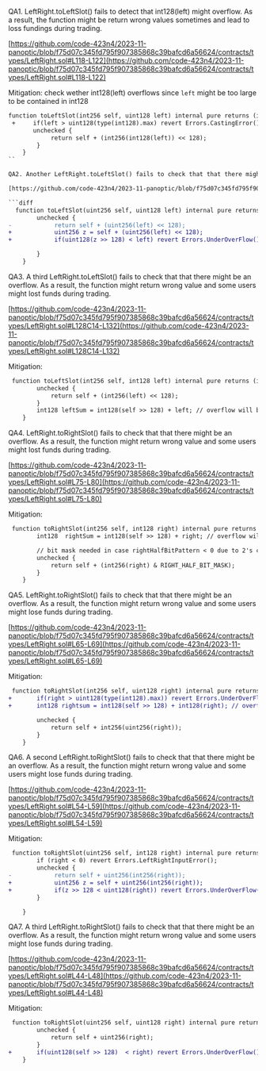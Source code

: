 QA1. LeftRight.toLeftSlot() fails to detect that int128(left) might overflow. As a result, the function might be return wrong values sometimes and lead to loss fundings during trading.

[https://github.com/code-423n4/2023-11-panoptic/blob/f75d07c345fd795f907385868c39bafcd6a56624/contracts/types/LeftRight.sol#L118-L122](https://github.com/code-423n4/2023-11-panoptic/blob/f75d07c345fd795f907385868c39bafcd6a56624/contracts/types/LeftRight.sol#L118-L122)

Mitigation: check wether int128(left) overflows since ``left`` might be too large to be contained in int128

```diff
function toLeftSlot(int256 self, uint128 left) internal pure returns (int256) {
 +     if(left > uint128(type(int128).max) revert Errors.CastingError(); 
       unchecked {
            return self + (int256(int128(left)) << 128);
        }
    }
``

QA2. Another LeftRight.toLeftSlot() fails to check that that there might be an overflow. As a result, the function might return wrong value and some users might lost funds during trading. 

[https://github.com/code-423n4/2023-11-panoptic/blob/f75d07c345fd795f907385868c39bafcd6a56624/contracts/types/LeftRight.sol#L108-L112](https://github.com/code-423n4/2023-11-panoptic/blob/f75d07c345fd795f907385868c39bafcd6a56624/contracts/types/LeftRight.sol#L108-L112)

```diff
  function toLeftSlot(uint256 self, uint128 left) internal pure returns (uint256) {
        unchecked {
-            return self + (uint256(left) << 128);
+            uint256 z = self + (uint256(left) << 128);
+            if(uint128(z >> 128) < left) revert Errors.UnderOverFlow();

        }
    }
```

QA3. A third  LeftRight.toLeftSlot() fails to check that that there might be an overflow. As a result, the function might return wrong value and some users might lost funds during trading. 

[https://github.com/code-423n4/2023-11-panoptic/blob/f75d07c345fd795f907385868c39bafcd6a56624/contracts/types/LeftRight.sol#L128C14-L132](https://github.com/code-423n4/2023-11-panoptic/blob/f75d07c345fd795f907385868c39bafcd6a56624/contracts/types/LeftRight.sol#L128C14-L132)

Mitigation:

```diff
 function toLeftSlot(int256 self, int128 left) internal pure returns (int256) {
        unchecked {
            return self + (int256(left) << 128);
        }
        int128 leftSum = int128(self >> 128) + left; // overflow will be caught out of unchecked 
    }
```

QA4. LeftRight.toRightSlot() fails to check that that there might be an overflow. As a result, the function might return wrong value and some users might lost funds during trading. 

[https://github.com/code-423n4/2023-11-panoptic/blob/f75d07c345fd795f907385868c39bafcd6a56624/contracts/types/LeftRight.sol#L75-L80](https://github.com/code-423n4/2023-11-panoptic/blob/f75d07c345fd795f907385868c39bafcd6a56624/contracts/types/LeftRight.sol#L75-L80)

Mitigation: 
```diff
 function toRightSlot(int256 self, int128 right) internal pure returns (int256) {
        int128  rightSum = int128(self >> 128) + right; // overflow will be detected here out of unchecked

        // bit mask needed in case rightHalfBitPattern < 0 due to 2's complement
        unchecked {
            return self + (int256(right) & RIGHT_HALF_BIT_MASK);
        }
    }
```

QA5.  LeftRight.toRightSlot() fails to check that that there might be an overflow. As a result, the function might return wrong value and some users might lose funds during trading. 

[https://github.com/code-423n4/2023-11-panoptic/blob/f75d07c345fd795f907385868c39bafcd6a56624/contracts/types/LeftRight.sol#L65-L69](https://github.com/code-423n4/2023-11-panoptic/blob/f75d07c345fd795f907385868c39bafcd6a56624/contracts/types/LeftRight.sol#L65-L69)

Mitigation: 

```diff
 function toRightSlot(int256 self, uint128 right) internal pure returns (int256) {
+       if(right > uint128(type(int128).max)) revert Errors.UnderOverFlow();
+       int128 rightsum = int128(self >> 128) + int128(right); // overflow/underflow will be detected here

        unchecked {
            return self + int256(uint256(right));
        }
    }
```

QA6. A second LeftRight.toRightSlot() fails to check that that there might be an overflow. As a result, the function might return wrong value and some users might lose funds during trading. 

[https://github.com/code-423n4/2023-11-panoptic/blob/f75d07c345fd795f907385868c39bafcd6a56624/contracts/types/LeftRight.sol#L54-L59](https://github.com/code-423n4/2023-11-panoptic/blob/f75d07c345fd795f907385868c39bafcd6a56624/contracts/types/LeftRight.sol#L54-L59)

Mitigation: 

```diff
 function toRightSlot(uint256 self, int128 right) internal pure returns (uint256) {
        if (right < 0) revert Errors.LeftRightInputError();
        unchecked {
-            return self + uint256(int256(right));
+            uint256 z = self + uint256(int256(right));
+            if(z >> 128 < uint128(right)) revert Errors.UnderOverFlow();
        }

    }
```

QA7.  A third LeftRight.toRightSlot() fails to check that that there might be an overflow. As a result, the function might return wrong value and some users might lose funds during trading. 

[https://github.com/code-423n4/2023-11-panoptic/blob/f75d07c345fd795f907385868c39bafcd6a56624/contracts/types/LeftRight.sol#L44-L48](https://github.com/code-423n4/2023-11-panoptic/blob/f75d07c345fd795f907385868c39bafcd6a56624/contracts/types/LeftRight.sol#L44-L48)

Mitigation: 
```diff
 function toRightSlot(uint256 self, uint128 right) internal pure returns (uint256) {
        unchecked {
            return self + uint256(right);
        }
+       if(uint128(self >> 128)  < right) revert Errors.UnderOverFlow();
    }
```

